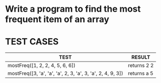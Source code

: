 # Write a program to find the most frequent item of an array

# TEST CASES

| TEST                                                        | RESULT      |
| ----------------------------------------------------------- | ----------- |
| mostFreq([1, 2, 2, 4, 5, 6, 6])                             | returns 2 2 |
| mostFreq([3, 'a', 'a', 'a', 2, 3, 'a', 3, 'a', 2, 4, 9, 3]) | returns a 5 |
